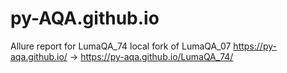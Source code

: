 # py-AQA.github.io
Allure report for LumaQA_74 local fork of LumaQA_07
https://py-aqa.github.io/ -> https://py-aqa.github.io/LumaQA_74/
